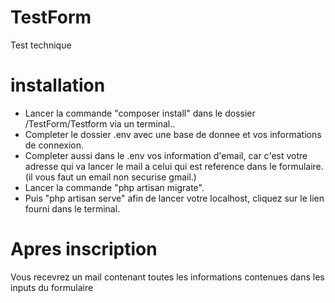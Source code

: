 # TestForm
Test technique

# installation 
- Lancer la commande "composer install" dans le dossier /TestForm/Testform via un terminal..
- Completer le dossier .env avec une base de donnee et vos informations de connexion.
- Completer aussi dans le .env vos information d'email, car c'est votre adresse qui va lancer le mail a celui qui est reference dans le formulaire. (il vous faut un email non securise gmail.)
- Lancer la commande "php artisan migrate".
- Puis "php artisan serve" afin de lancer votre localhost, cliquez sur le lien fourni dans le terminal.

# Apres inscription
Vous recevrez un mail contenant toutes les informations contenues dans les inputs du formulaire

